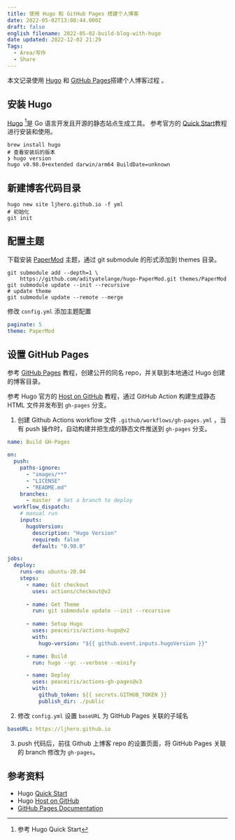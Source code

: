 ```yaml
---
title: 使用 Hugo 和 GitHub Pages 搭建个人博客
date: 2022-05-02T13:08:44.000Z
draft: false
english filename: 2022-05-02-build-blog-with-hugo
date updated: 2022-12-02 21:29
Tags:
  - Area/写作
  - Share
---
```


本文记录使用 [Hugo](https://gohugo.io/) 和 [GitHub Pages](https://pages.github.com/)搭建个人博客过程 。

## 安装 Hugo

[Hugo](https://gohugo.io/) [^1]是 Go 语言开发且开源的静态站点生成工具。
参考官方的 [Quick Start](https://gohugo.io/getting-started/quick-start/)教程进行安装和使用。

```shell
brew install hugo
# 查看安装后的版本
❯ hugo version
hugo v0.98.0+extended darwin/arm64 BuildDate=unknown
```

## 新建博客代码目录

```shell
hugo new site ljhero.github.io -f yml
# 初始化
git init
```

## 配置主题

下载安装 [PaperMod](https://github.com/adityatelange/hugo-PaperMod) 主题，通过 git submodule 的形式添加到 themes 目录。

```shell
git submodule add --depth=1 \ 
    https://github.com/adityatelange/hugo-PaperMod.git themes/PaperMod
git submodule update --init --recursive
# update theme
git submodule update --remote --merge
```

修改 `config.yml` 添加主题配置

```yml
paginate: 5
theme: PaperMod
```

## 设置 GitHub Pages

参考 [GitHub Pages](https://pages.github.com/) 教程，创建公开的同名 repo，并关联到本地通过 Hugo 创建的博客目录。

参考 Hugo 官方的 [Host on GitHub](https://gohugo.io/hosting-and-deployment/hosting-on-github/) 教程，通过 GitHub Action 构建生成静态 HTML 文件并发布到 `gh-pages` 分支。

1. 创建 Github Actions workflow 文件 `.github/workflows/gh-pages.yml` ，当有 push 操作时，自动构建并把生成的静态文件推送到 `gh-pages` 分支。

```yml
name: Build GH-Pages

on:
  push:
    paths-ignore:
      - "images/**"
      - "LICENSE"
      - "README.md"
    branches:
      - master  # Set a branch to deploy
  workflow_dispatch:
    # manual run
    inputs:
      hugoVersion:
        description: "Hugo Version"
        required: false
        default: "0.98.0"

jobs:
  deploy:
    runs-on: ubuntu-20.04
    steps:
      - name: Git checkout
        uses: actions/checkout@v2
        
      - name: Get Theme
        run: git submodule update --init --recursive
        
      - name: Setup Hugo
        uses: peaceiris/actions-hugo@v2
        with:
          hugo-version: "${{ github.event.inputs.hugoVersion }}"

      - name: Build
        run: hugo --gc --verbose --minify

      - name: Deploy
        uses: peaceiris/actions-gh-pages@v3
        with:
          github_token: ${{ secrets.GITHUB_TOKEN }}
          publish_dir: ./public
```

2. 修改 `config.yml`  设置 `baseURL` 为 GitHub Pages 关联的子域名

```yml
baseURL: https://ljhero.github.io
```

3. push 代码后，前往 Github 上博客 repo 的设置页面，将 GitHub Pages 关联的 branch 修改为 `gh-pages`。

## 参考资料

- Hugo [Quick Start](https://gohugo.io/getting-started/quick-start/)
- Hugo [Host on GitHub](https://gohugo.io/hosting-and-deployment/hosting-on-github/)
- [GitHub Pages Documentation](https://docs.github.com/en/pages)

[^1]: 参考 Hugo Quick Start